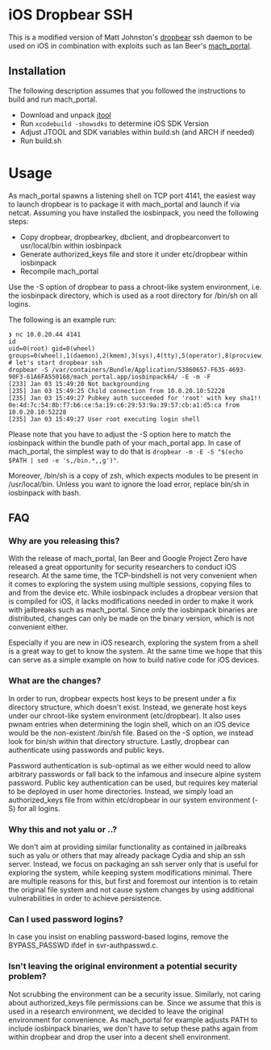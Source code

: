 # iOS Dropbear SSH

This is a modified version of Matt Johnston's [dropbear](https://matt.ucc.asn.au/dropbear/dropbear.html) ssh daemon to be used on iOS in combination with exploits such as Ian Beer's [mach_portal](https://bugs.chromium.org/p/project-zero/issues/detail?id=965#c2).

## Installation
The following description assumes that you followed the instructions to build and run mach_portal.
  * Download and unpack [jtool](http://newosxbook.com/tools/jtool.tar)
  * Run ```xcodebuild -showsdks``` to determine iOS SDK Version
  * Adjust JTOOL and SDK variables within build.sh (and ARCH if needed)
  * Run build.sh 

# Usage
As mach_portal spawns a listening shell on TCP port 4141, the easiest way to launch dropbear is to package it with mach_portal and launch if via netcat.
Assuming you have installed the iosbinpack, you need the following steps:
  * Copy dropbear, dropbearkey, dbclient, and dropbearconvert to usr/local/bin within iosbinpack
  * Generate authorized_keys file and store it under etc/dropbear within iosbinpack
  * Recompile mach_portal

Use the -S option of dropbear to pass a chroot-like system environment, i.e. the iosbinpack directory, which is used as a root directory for /bin/sh on all logins.

The following is an example run:
```
❯ nc 10.0.20.44 4141
id
uid=0(root) gid=0(wheel) groups=0(wheel),1(daemon),2(kmem),3(sys),4(tty),5(operator),8(procview),9(procmod),20(staff),29(certusers),80(admin)
# let's start dropbear ssh
dropbear -S /var/containers/Bundle/Application/53860657-F635-4693-90F3-61A6FA550168/mach_portal.app/iosbinpack64/ -E -m -F
[233] Jan 03 15:49:20 Not backgrounding
[235] Jan 03 15:49:25 Child connection from 10.0.20.10:52228
[235] Jan 03 15:49:27 Pubkey auth succeeded for 'root' with key sha1!! 0e:4d:7c:54:8b:f7:b6:ce:5a:19:c6:29:53:9a:39:57:cb:a1:d5:ca from 10.0.20.10:52228
[235] Jan 03 15:49:27 User root executing login shell
```

Please note that you have to adjust the -S option here to match the iosbinpack within the bundle path of your mach_portal app.
In case of mach_portal, the simplest way to do that is ```dropbear -m -E -S "$(echo $PATH | sed -e 's,/bin.*,,g')"```.

Moreover, /bin/sh is a copy of zsh, which expects modules to be present in /usr/local/bin. Unless you want to ignore the load error, replace bin/sh in iosbinpack with bash.

## FAQ
### Why are you releasing this?
With the release of mach_portal, Ian Beer and Google Project Zero have released a great opportunity for security researchers to conduct iOS research. At the same time, the TCP-bindshell is not very convenient when it comes to exploring the system using multiple sessions, copying files to and from the device etc. While iosbinpack includes a dropbear version that is compiled for iOS, it lacks modifications needed in order to make it work with jailbreaks such as mach_portal. Since only the iosbinpack binaries are distributed, changes can only be made on the binary version, which is not convenient either.

Especially if you are new in iOS research, exploring the system from a shell is a great way to get to know the system. At the same time we hope that this can serve as a simple example on how to build native code for iOS devices.

### What are the changes?
In order to run, dropbear expects host keys to be present under a fix directory structure, which doesn't exist. Instead, we generate host keys under our chroot-like system environment (etc/dropbear). It also uses pwnam entries when determining the login shell, which on an iOS device would be the non-existent /bin/sh file. Based on the -S option, we instead look for bin/sh within that directory structure. Lastly, dropbear can authenticate using passwords and public keys. 

Password authentication is sub-optimal as we either would need to allow arbitrary passwords or fall back to the infamous and insecure alpine system password. Public key authentication can be used, but requires key material to be deployed in user home directories. Instead, we simply load an authorized_keys file from within etc/dropbear in our system environment (-S) for all logins.

### Why this and not yalu or ..?
We don't aim at providing similar functionality as contained in jailbreaks such as yalu or others that may already package Cydia and ship an ssh server. Instead, we focus on packaging an ssh server only that is useful for exploring the system, while keeping system modifications minimal. There are multiple reasons for this, but first and foremost our intention is to retain the original file system and not cause system changes by using additional vulnerabilities in order to achieve persistence.

### Can I used password logins?
In case you insist on enabling password-based logins, remove the BYPASS_PASSWD ifdef in svr-authpasswd.c.

### Isn't leaving the original environment a potential security problem?
Not scrubbing the environment can be a security issue. Similarly, not caring about authorized_keys file permissions can be. Since we assume that this is used in a research environment, we decided to leave the original environment for convenience. As mach_portal for example adjusts PATH to include iosbinpack binaries, we don't have to setup these paths again from within dropbear and drop the user into a decent shell environment.
